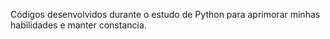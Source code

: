 Códigos desenvolvidos durante o estudo de Python para aprimorar minhas habilidades e manter constancia.
